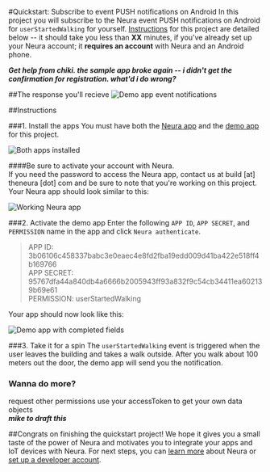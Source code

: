 
#Quickstart: Subscribe to event PUSH notifications on Android
In this project you will subscribe to the Neura event PUSH notifications on Android for `userStartedWalking` for yourself.  [Instructions](https://github.com/NeuraLabs/Neura_documentation/blob/master/text/quickstartPush.md#instructions) for this project are detailed below -- it should take you less than **XX** minutes, if you've already set up your Neura account; it **requires an account** with Neura and an Android phone.

_**Get help from chiki. the sample app broke again -- i didn't get the confirmation for registration. what'd i do wrong?**_

##The response you'll recieve
![Demo app event notifications](https://github.com/NeuraLabs/Neura_documentation/blob/master/resources/demoEventNotification.png)


##Instructions

###1. Install the apps
You must have both the [Neura app](https://theneura.prefinery.com/betas/4624/testers/new?display=inline&version=2) and the [demo app](https://github.com/NeuraLabs/Neura_documentation/blob/master/resources/DemoNeura3rdPartyApp.apk) for this project.  

![Both apps installed](https://github.com/NeuraLabs/Neura_documentation/blob/master/resources/demoAppsInPhone.png)

####Be sure to activate your account with Neura.   
If you need the password to access the Neura app, contact us at build [at] theneura [dot] com and be sure to note that you're working on this project. Your Neura app should look similar to this:

![Working Neura app](https://github.com/NeuraLabs/Neura_documentation/blob/master/resources/demoNeuraApp.png)

###2. Activate the demo app
Enter the following `APP ID`, `APP SECRET`, and `PERMISSION` name in the app and click `Neura authenticate`.  

> APP ID: 3b06106c458337babc3e0eaec4e8fd2fba19edd009d41ba422e518ff4b169766  
> APP SECRET: 95767dfa44a840db4a6666b2005943ff93a832f9c54cb34411ea602139b69e61  
> PERMISSION: userStartedWalking  

Your app should now look like this:

![Demo app with completed fields](https://github.com/NeuraLabs/Neura_documentation/blob/master/resources/demoCompletedFields.png)

###3. Take it for a spin
The `userStartedWalking` event is triggered when the user leaves the building and takes a walk outside.  After you walk about 100 meters out the door, the demo app will send you the notification.

### Wanna do more?
request other permissions
use your accessToken to get your own data objects  
_**mike to draft this**_

##Congrats on finishing the quickstart project! 
We hope it gives you a small taste of the power of Neura and motivates you to integrate your apps and IoT devices with Neura.  For next steps, you can [learn more](https://github.com/NeuraLabs/Neura_documentation/blob/master/text/basics.md) about Neura or [set up a developer account](https://github.com/NeuraLabs/Neura_documentation/blob/master/text/account.md).



